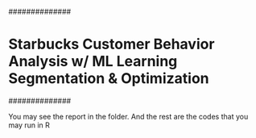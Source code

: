 ##############
# Starbucks Customer Behavior Analysis w/ ML Learning Segmentation & Optimization
##############

You may see the report in the folder. And the rest are the codes that you may run in R 
